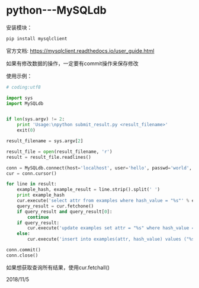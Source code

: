 # python---MySQLdb

安装模块：  
```r
pip install mysqlclient
```

官方文档: https://mysqlclient.readthedocs.io/user_guide.html  

如果有修改数据的操作，一定要有commit操作来保存修改  

使用示例：  
```python
# coding:utf8

import sys
import MySQLdb


if len(sys.argv) != 2:
    print 'Usage:\npython submit_result.py <result_filename>'
    exit(0)

result_filename = sys.argv[2]

result_file = open(result_filename, 'r')
result = result_file.readlines()

conn = MySQLdb.connect(host='localhost', user='hello', passwd='world', db='examples', charset='utf8')
cur = conn.cursor()

for line in result:
    example_hash, example_result = line.strip().split(' ')
    print example_hash
    cur.execute('select attr from examples where hash_value = "%s"' % example_hash)
    query_result = cur.fetchone()
    if query_result and query_result[0]:
        continue
    if query_result:
        cur.execute('update examples set attr = "%s" where hash_value = "%s"' % (example_result, example_hash))
    else:
        cur.execute('insert into examples(attr, hash_value) values ("%s", "%s")'% (example_result, example_hash))

conn.commit()
conn.close()
```

如果想获取查询所有结果，使用cur.fetchall()  


2018/11/5  
